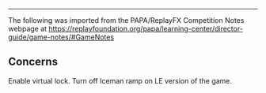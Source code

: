 ***
The following was imported from the PAPA/ReplayFX Competition Notes webpage at https://replayfoundation.org/papa/learning-center/director-guide/game-notes/#GameNotes
## Concerns
            
Enable virtual lock. Turn off Iceman ramp on LE version of the game.
